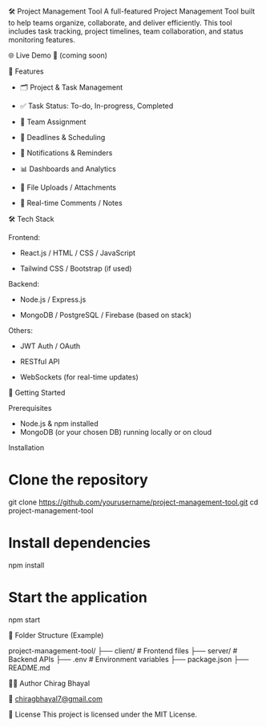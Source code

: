 🛠️ Project Management Tool
A full-featured Project Management Tool built to help teams organize, collaborate, and deliver efficiently. This tool includes task tracking, project timelines, team collaboration, and status monitoring features.

🌐 Live Demo
🔗 (coming soon) 

📌 Features
  * 🗂️ Project & Task Management

  * ✅ Task Status: To-do, In-progress, Completed

  * 👥 Team Assignment

  * 📅 Deadlines & Scheduling

  * 🔔 Notifications & Reminders

  * 📊 Dashboards and Analytics

  * 📁 File Uploads / Attachments

  * 📝 Real-time Comments / Notes


🛠️ Tech Stack

Frontend:

  * React.js / HTML / CSS / JavaScript

  * Tailwind CSS / Bootstrap (if used)

Backend:

  * Node.js / Express.js

  * MongoDB / PostgreSQL / Firebase (based on stack)

Others:

  * JWT Auth / OAuth

  * RESTful API

  * WebSockets (for real-time updates)

🚀 Getting Started

Prerequisites
  
  * Node.js & npm installed
  * MongoDB (or your chosen DB) running locally or on cloud

Installation

  # Clone the repository
  git clone https://github.com/yourusername/project-management-tool.git
  cd project-management-tool

  # Install dependencies
  npm install

  # Start the application
  npm start

📁 Folder Structure (Example)

  project-management-tool/
  ├── client/             # Frontend files
  ├── server/             # Backend APIs
  ├── .env                # Environment variables
  ├── package.json
  ├── README.md



👨‍💻 Author
Chirag Bhayal

📧 chiragbhayal7@gmail.com


📄 License
This project is licensed under the MIT License.
